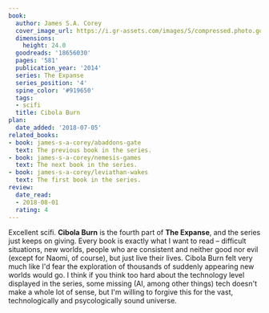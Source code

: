 ```yaml
---
book:
  author: James S.A. Corey
  cover_image_url: https://i.gr-assets.com/images/S/compressed.photo.goodreads.com/books/1405023040l/18656030.jpg
  dimensions:
    height: 24.0
  goodreads: '18656030'
  pages: '581'
  publication_year: '2014'
  series: The Expanse
  series_position: '4'
  spine_color: '#919650'
  tags:
  - scifi
  title: Cibola Burn
plan:
  date_added: '2018-07-05'
related_books:
- book: james-s-a-corey/abaddons-gate
  text: The previous book in the series.
- book: james-s-a-corey/nemesis-games
  text: The next book in the series.
- book: james-s-a-corey/leviathan-wakes
  text: The first book in the series.
review:
  date_read:
  - 2018-08-01
  rating: 4
---
```


Excellent scifi. **Cibola Burn** is the fourth part of **The Expanse**, and the series just keeps on giving. Every book
is exactly what I want to read – difficult situations, new worlds, people who are consistent and neither
good nor evil (except for Naomi, of course), but just live their lives. Cibola Burn felt very much like I'd fear the
exploration of thousands of suddenly appearing new worlds would go. I think if you think too hard about the technology
level displayed in the series, some missing (AI, among other things) tech doesn't make a whole lot of sense, but I'm
willing to forgive this for the vast, technologically and psycologically sound universe.
